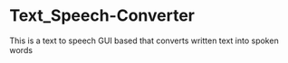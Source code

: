 # Text_Speech-Converter
This is a text to speech GUI based that converts written text into spoken words
